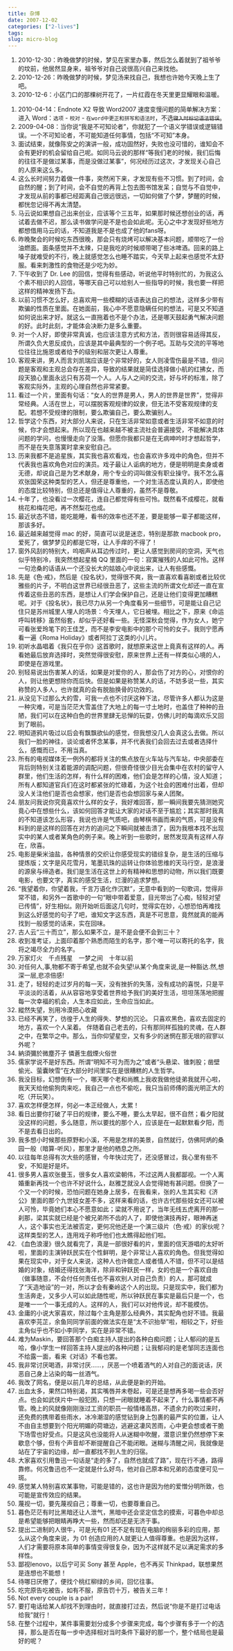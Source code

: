 ```yaml
---
title: 杂博
date: 2007-12-02
categories: ["2-lives"]
tags: 
slug: micro-blog
---
```


1. 2010-12-30：昨晚做梦的时候，梦见在家里办事，然后怎么着就到了祖爷爷的坟前，他居然显身来，祖爷爷对自己说很高兴自己来找他。
1. 2010-12-26：昨晚做梦的时候，梦见汤来找自己，我想也许她今天晚上生了吧。
1. 2010-12-6：小区门口的那棵树开花了，一片红霞在冬天里更显耀眼和温暖。
<!--more-->
1. 2010-04-14：Endnote X2 导致 Word2007 速度变慢问题的简单解决方案：进入 Word：`选项` - `校对` - `在word中更正和拼写和语法时`，不选~~`键入时标记语法错误`~~。
1. 2009-04-08：当你说“我是不可知论者”，你就犯了一个语义学错误或逻辑错误。一个不可知论者，不可能知道任何事情，包括“不可知”本身。
1. 面试结束，就像陈安之的演讲一般，成功固然好，失败也没可惜的，谁知会不会有更好的机会留给自己呢。如同马云说的那样“等我们老的时候，我们后悔的往往不是做过某事，而是没做过某事”，何况经历过这次，才发现关心自己的人原来这么多。
1. 这么长时间努力着做一件事，突然闲下来，才发现有些不习惯。到了时间，会自然的醒；到了时间，会不自觉的再背上包去图书馆发呆；自觉与不自觉中，才发现从前的事都已经距离自己很远很远，一切如何做了个梦，梦醒的时候，都恍忽记得不再太清楚。
1. 马云说如果想自己出来创业，应该等个三五年，如果那时候还想创业的话，再试着去做不迟，那么读书做学问是不是也会如此呢。无心之中才发现好些地方都想借用马云的话，不知道我是不是也成了他的fans呀。
1. 昨晚聚会的时候吃东西很晚，那会只有烧烤可以解决基本问题，顺带吃了一份油燃面。面条感觉并不太辣，只是我吃的时候顺带喝了些冰啤酒。回来的路上嗓子就难受的不行，晚上就感觉怎么也睡不踏实，今天早上起来也感觉不太舒服。看来刺激性的食物还是少吃为妙。
1. 下午收到了 Dr. Lee 的回信，觉得有些感动，听说他平时特别忙的，为我这么个素不相识的人回信，等哪天自己可以给别人一些指导的时候，我也要一样把这样的精神发扬下去。
1. 以前习惯不怎么好，总喜欢用一些模糊的话语表达自己的想法，这样多少带有欺骗的性质在里面。在她面前，我心中不愿意隐瞒任何的想法，可是又不知道如何说出来才好。就这么一直拖着也不是个办法，还是哪天鼓起勇气解决问题的好。此时此刻，才能体会决断力是多么重要。
1. 对一个人好，即使非常真诚，也应该注意方式和方法，否则很容易适得其反，所谓久负大恩反成仇，应该是其中最典型的一个例子吧。互助与交流的平等地位往往比施恩或者给予的级别和层次更让人尊重。
1. 客观来讲，男人而言刘凯瑞应该是个非常好的，女人则凌雪伤最是不错，但问题是客观和主观总会存在差异，导致的结果就是简佳选择做小航的红拂女，而段天狼心里面永远只有苏荷一个人。人与人之间的交流，好与坏的标准，除了客观实际外，主观的心理自然也非常紧要。
1. 看过一个片，里面有句话：“女人的世界是男人，男人的世界是世界”，觉得非常经典。人活在世上，可以摆脱客观规律的奴隶，但无法不受客观规律的支配。若想不受规律的限制，要么欺骗自己，要么欺骗别人。
1. 哲学这个东西，对大部分人来说，只在生活非常如意或者生活非常不如意的时候，你才会想起来。所以现在也越来越不被主流社会普遍接受，不能解决具体问题的学问，也慢慢走向了没落。但愿你我都只是在无病呻吟时才想起哲学，而不是在失意落寞时拿来安慰自己。
1. 历来我都不是追星族，其实我也喜欢看戏，也会喜欢许多戏中的角色，但并不代表我也喜欢角色对应的演员。戏子最让人诟病的地方，便是明明是卖身或者无德，却说自己是为艺术献身，用个专业的词叫做没有职业操守。我不怎么喜欢张国荣这种类型的艺人，但还是尊重他，一个对生活态度认真的人，即使他的态度比较特别，但总还是值得让人尊重的，虽然不是尊敬。
1. 十年了，也没看过一次樱花，连自己都觉得有些可怜。既然看不成樱花，就看桃花和梅花吧，再不然梨花也成。
1. 最近状态不错，能吃能睡，看书的效率也还不差，要是能够一辈子都能这样，那该多好。
1. 最近越来越觉得 mac 的好，简直可以说是迷恋，特别是那款 macbook pro，爱死了，做梦梦见的都是它呀，让人手痒的不得了！
1. 窗外风刮的特别大，呜咽声从耳边传过时，更让人感觉到房间的空洞，天气也似乎特别冷，我突然想起星楠 QQ 里面的一句：寂寞摧残的人如此可怜。这样一句沧桑的话语从一个还没长大的姑娘心中说出来，让人有些感慨。 
1. 先是《色·戒》，然后是《投名状》，觉得很不爽，我一直喜欢看喜剧或者比较优雅些的片子，不明白这世界已经很丑恶了，这些主流的所谓文化却还一直在宣传着这些丑恶的东西，是想让人们学会保护自己，还是让他们变得更加糟糕呢。对于《投名状》，我已尽力从另一个角度看另一些细节，可是能让自己记住只是苏州城里人埋人的场景：今天埋人，它日被埋。相比之下，原来《命运呼叫转移》虽然俗套，却似乎还好看一些。无怪深秋会觉得，作为女人，她宁可看张爱玲笔下的王佳芝，而不是李安电影中的那个可怜的女子。我则宁愿再看一遍《Roma Holiday》或者阿拉丁这类的小儿片。 
1. 初听水晶唱着《我只在乎你》这首歌时，就想原来这世上竟真有这样的人。再看她最后放弃选择时，突然觉得很安慰，原来世界上还有一样类似心境的人，即使是在游戏里。 
1. 别轻易说出伤害某人的话，如果是对爱你的人，那会伤了对方的心，对恨你的人，则让他更想除你而后快。但是如果是称赞某人的话，不妨多说一些，其实称赞的人多人，也许就真的会有脱胎换骨的功效的。 
1. 从没见下过那么大的雪，可我一点也不讨厌这种下法，尽管许多人都认为这是一种灾难，可是当茫茫大雪盖住了大地上的每一寸土地时，也盖住了种种的丑陋，我们可以在这种白色的世界里肆无忌惮的玩耍，仿佛儿时的每滴欢乐又回到了眼前。 
1. 明知道鸦片吸过以后会有飘飘欲仙的感觉，但我想没几人会真这么去做。所以我们一脸的神往，谈论或者怀念某事，并不代表我们会回去过去或者选择什么，感慨而已，不用当真。 
1. 所有的电视媒体无一例外的都将关注的焦点放在火车站与汽车站，中央部委在背后则特别关注着能源的调配问题，但很奇怪很少目光会集中在农村的留守人群里，他们生活的怎样，有什么样的困难，他们会是怎样的心情，没人知道；所有人都知道官兵们在这时都紧张的忙碌着，为这个社会的困难付出着，但却没人关注他们是否也会想家，他们是否也会想回家与亲人团聚。 
1. 朋友问我说你究竟喜欢什么样的女子，我好难回答，那一瞬间我要先猜测她究竟心中在想些什么，该如何回答才能让大家的对话不至于尴尬；其实那时我真的不知道该怎么形容，我说也许是气质吧，由琴棋书画而来的气质，可是没有料到的是这样的回答在对方的追问之下瞬间就被击溃了，因为我根本找不出现实中的某人或者某角色的例子来。晚上听到一些歌时，居然发现真有这样人存在，欣喜。 
1. 电影是柴米油盐，各种情景的交织让你感受现实的错综复杂，是生活的压缩与提炼版；文字是风花雪月，笔墨玑珠的运转让你体验思维的天马行空，是浪漫的源泉与缔造者。我们是生活在这世上的有精神和思想的动物，所以我们既要电影，也要文字，真实的感受生活，烂漫的追求梦想。 
1. “我望着你，你望着我，千言万语化作沉默”，无意中看到的一句歌词，觉得非常不错，和另外一首歌中的一句“眼中带着爱意，目光带出了心痴，轻轻对望已传情”，好生相似。刚开始听后面这几句时，觉得实在妙，心想恐怕再难找到这么好感觉的句子了吧，谁知文字这东西，真是不可思意，竟然就真的能再找到一般感觉的话来，实在回味。 
1. 古人云“三十而立”，那么如果不立，是不是会便不会到三十？ 
1. 收到准考证，上面印着那个熟悉而陌生的名字，那个唯一可以寄托的名字，我将之竭尽全力的名字。 
1. 万家灯火　千点残星　一梦之间　十年以前 
1. 对任何人,事,物都不寄于希望,也就不会失望!从某个角度来说,是一种豁达.然,想深一层,悲凉倍感! 
1. 走了，轻轻的走过岁月的每一天，没有挫折的失落，没有成功的喜悦，只是平平淡淡的活着，从从容容地享受着世界给予我们的美好生活，坦坦荡荡地把握每一次幸福的机会，人生本应如此，生命应当如此。 
1. 縱然失望，別用冷漠把心收藏 
1. 已经不再笑了，彷徨于人生的得失、梦想的沉沦。 只喜欢黑色，喜欢去固定的地方，喜欢一个人呆着。 伴随着自己老去的，只有那同样孤独的灵魂，在人群之中，在繁华之中。那么，当你仰望星空，又有多少的迷惘在那无垠的寂寥以外呢？ 
1. 納須彌於微塵芥子 憐蒼生戲煙火俗世 
1. 儒家学说不是好东西。所谓“明知不可为而为之”或者“头悬梁、锥刺股；凿壁偷光、萤囊映雪”在大部分时间里实在是很糟糕的人生哲学。 
1. 我没目标，幻想倒有一个，哪天哪个老和尚瞧上我收我做他徒弟我就开心啦，我天天给他偷狗肉来吃，我自己一点也不偷吃，我只当前师傅的面光明正大的吃（开玩笑）。 
1. 喜欢怎样便怎样，何必一本正经做人，太累！ 
1. 看日出要你打破了平日的规律，要么不睡，要么太早起，很不自然；看夕阳就没这样的问题，多么随意，所以要找的那个人，应该是在一起默默看夕阳，而不是去看日出的。 
1. 我多想小时候那些原野和小溪，不用是怎样的美景，自然就行，仿佛阿炳的桑园一般（暗算-听风），那里才是他的栖息之所。 
1. 以往每年总得有次大些的感冒，今年快过完了，还没感冒过，我心里有些不安，不知是好是坏。 
1. 很多男人喜欢张曼玉，很多女人喜欢梁朝伟，不过这两人我都鄙视。一个人离婚重新再找一个也许不好说什么，赵雅芝就没人会觉得她有甚问题。但换了一个又一个的时候，恐怕问题在她身上居多，在我看来，张的人生其实和《济公》里面的那个九世妓女差不多，这样来看的话，也许古代那些妓女还可以被人可怜，毕竟她们本心不愿意如此；梁就不用说了，当年无线五虎离开的那一刹那，梁其实就已经是个被兄弟所不齿的人了，即使他演技再好，眼神再迷人，这个事实也无法被否定，更何况他还是一个演三级片（色·戒）的家伙呢？这样类型的艺人，连用戏子称呼他们也太瞧得起他们啦。 
1. 《血色浪漫》很久就看完了，真是一部很好看的片，里面的信天游唱的太好听啦，里面的主演钟跃民实在个性鲜明，是个非常让人喜欢的角色。但我觉得如果在现实中，对于女人来说，这种人也许做恋人或者情人不错，但不可以是结婚的对象，结婚还得找张海洋，除非和钟跃民一样，女的也是一个喜欢自由（做事随意，不会付任何责任也不喜欢别人对自己负责）的人，那可就成了“天造地设”的一对，所以才会有秦岭这个人的出现。只是现实中，我们都为生活奔走，又多少人可以如此随性呢，所以钟跃民在事实是最后只是一个，也是唯一一个一事无成的人。这样的人，我们可以对他传说，却不能模仿。 
1. 金庸的小说大家喜欢，除过每个主角是那么经典外，其实配角也好不错。我最喜欢李芫芷，余鱼同同学前面的做法实在是“太不识抬举”啦，相较之下，好些主角似乎也不如小李同学，实在是非常不错。 
1. 难为Maskin，要回答那个白痴主持人提出的各种白痴问题；让人郁闷的是五哈，像小学生一样回答主持人提出的各种问题；让我郁闷的是老邹同志连面也不给露一面，看来《对话》不看也罢。 
1. 我非常讨厌喝酒，非常讨厌……，厌恶一个喷着酒气的人对自己的面说话，厌恶自己身上沾染的每一丝酒气。 
1. 我改了网名，便是以前几年的总结，从此便是新的开始。 
1. 出血太多，果然口特别渴，其实嘴唇并未卷起，可是还是想再多喝一些会否好点。也会如武侠片中一般犯困，只想一闭眼就睡着不起来了，什么事情都不再管。晚上的风就像刚刚涨过工资的职员一般情绪高昂，不遗余力的吹过来时，还免费的携带着些雨水，冰冷潮湿的感觉钻到身上包裹的最严实的位置，让人不由自主想要到个阳光明媚的荷塘边，逃避这凄风苦雨，心中更会想或者干脆下场雪也好受点。只是这风也没能将人从迷糊中吹醒，潜意识里仍然想停下来歇息个够，但有个声音却不断提醒自己不能闭眼。迷糊与清醒之间，我就像是站在了宇宙的边缘，却一直都找不到人生的归宿。 
1. 大家喜欢引用鲁迅一句话是“走的多了，自然也就成了路”，现在行不通，路得靠修。何况鲁迅也不一定就是什么好鸟，他对自己原本和兄弟的态度便可见一斑。 
1. 感觉某人特别喜欢某事物，可能是错的，这也许是因为他的爱憎分明所致，也可能是宣传效应的结果。 
1. 蔑视一切，要先蔑视自己；尊重一切，也要尊重自己。 
1. 暮色茫茫有时比黑暗还让人泄气，黑暗中还会坚定信念的摸索，可暮色中却总是希望能够把眼睛再睁大一些，然而却还是无济于事。 
1. 提出二进制的人很牛，可是光有01 还不足有现在电脑的绚丽多彩的应用，那么从这个角度来说，为 01 创造应用的人就更让人值得尊重。也是因为这样，人们才需要将原本简单的事情变得很复杂，因为不这样就不足以满足需求的多样性。 
1. 鄙视lenovo，以后宁可买 Sony 甚至 Apple，也不再买 Thinkpad，联想果然是连想也不能想！ 
1. 待哪日厌倦了，便找个桃红柳绿的乡间，回忆往事。 
1. 吃完原告吃被告，如有不服，原告罚十万，被告关三年！ 
1. Not every couple is a pair! 
1. 要打电话给某人却找不到理由时，就直接打过去，然后说“你是不是打过电话给我”就行！ 
1. 在整个过程中，某件事需要划分成多个步骤来完成，每个步骤有多于一个的选择，那么是否在每一步中选择相对当时条件下最好的那一个，整个结局也是最好的呢？